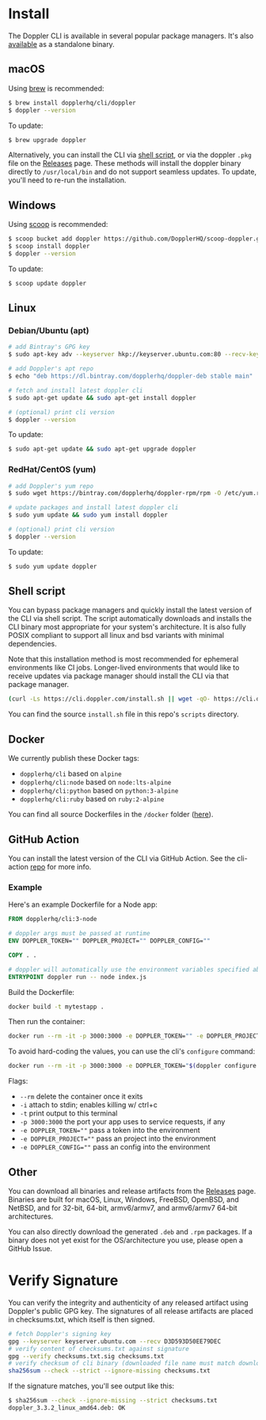 # Install

The Doppler CLI is available in several popular package managers. It's also [available](https://github.com/DopplerHQ/cli/releases/latest) as a standalone binary.

## macOS

Using [brew](https://brew.sh/) is recommended:

```sh
$ brew install dopplerhq/cli/doppler
$ doppler --version
```

To update:
```sh
$ brew upgrade doppler
```

Alternatively, you can install the CLI via [shell script](#linuxmacosbsd-shell-script), or via the doppler `.pkg` file on the [Releases](https://github.com/DopplerHQ/cli/releases/latest) page. These methods will install the doppler binary directly to `/usr/local/bin` and do not support seamless updates. To update, you'll need to re-run the installation.

## Windows

Using [scoop](https://scoop.sh/) is recommended:

```sh
$ scoop bucket add doppler https://github.com/DopplerHQ/scoop-doppler.git
$ scoop install doppler
$ doppler --version
```

To update:

```sh
$ scoop update doppler
```

## Linux

### Debian/Ubuntu (apt)

```sh
# add Bintray's GPG key
$ sudo apt-key adv --keyserver hkp://keyserver.ubuntu.com:80 --recv-keys 379CE192D401AB61

# add Doppler's apt repo
$ echo "deb https://dl.bintray.com/dopplerhq/doppler-deb stable main" | sudo tee /etc/apt/sources.list.d/dopplerhq-doppler.list

# fetch and install latest doppler cli
$ sudo apt-get update && sudo apt-get install doppler

# (optional) print cli version
$ doppler --version
```

To update:

```sh
$ sudo apt-get update && sudo apt-get upgrade doppler
```

### RedHat/CentOS (yum)

```sh
# add Doppler's yum repo
$ sudo wget https://bintray.com/dopplerhq/doppler-rpm/rpm -O /etc/yum.repos.d/bintray-dopplerhq-doppler.repo

# update packages and install latest doppler cli
$ sudo yum update && sudo yum install doppler

# (optional) print cli version
$ doppler --version
```

To update:

```sh
$ sudo yum update doppler
```

## Shell script

You can bypass package managers and quickly install the latest version of the CLI via shell script. The script automatically downloads and installs the CLI binary most appropriate for your system's architecture. It is also fully POSIX compliant to support all linux and bsd variants with minimal dependencies.

Note that this installation method is most recommended for ephemeral environments like CI jobs. Longer-lived environments that would like to receive updates via  package manager should install the CLI via that package manager.

```sh
(curl -Ls https://cli.doppler.com/install.sh || wget -qO- https://cli.doppler.com/install.sh) | sh
```

You can find the source `install.sh` file in this repo's `scripts` directory.

## Docker

We currently publish these Docker tags:
- `dopplerhq/cli` based on `alpine`
- `dopplerhq/cli:node` based on `node:lts-alpine`
- `dopplerhq/cli:python` based on `python:3-alpine`
- `dopplerhq/cli:ruby` based on `ruby:2-alpine`

You can find all source Dockerfiles in the `/docker` folder ([here](https://github.com/DopplerHQ/cli/tree/master/docker)).

## GitHub Action

You can install the latest version of the CLI via GitHub Action. See the cli-action [repo](https://github.com/DopplerHQ/cli-action) for more info.

### Example
Here's an example Dockerfile for a Node app:

```dockerfile
FROM dopplerhq/cli:3-node

# doppler args must be passed at runtime
ENV DOPPLER_TOKEN="" DOPPLER_PROJECT="" DOPPLER_CONFIG=""

COPY . .

# doppler will automatically use the environment variables specified above
ENTRYPOINT doppler run -- node index.js
```

Build the Dockerfile:

```sh
docker build -t mytestapp .
```

Then run the container:
```sh
docker run --rm -it -p 3000:3000 -e DOPPLER_TOKEN="" -e DOPPLER_PROJECT="" -e DOPPLER_CONFIG="" mytestapp
```

To avoid hard-coding the values, you can use the cli's `configure` command:

```sh
docker run --rm -it -p 3000:3000 -e DOPPLER_TOKEN="$(doppler configure get token --plain)" -e DOPPLER_PROJECT="$(doppler configure get project --plain)" -e DOPPLER_CONFIG="$(doppler configure get config --plain)" mytestapp
```

Flags:
- `--rm` delete the container once it exits
- `-i` attach to stdin; enables killing w/ ctrl+c
- `-t` print output to this terminal
- `-p 3000:3000` the port your app uses to service requests, if any
- `-e DOPPLER_TOKEN=""` pass a token into the environment
- `-e DOPPLER_PROJECT=""` pass an project into the environment
- `-e DOPPLER_CONFIG=""` pass an config into the environment

## Other

You can download all binaries and release artifacts from the [Releases](https://github.com/DopplerHQ/cli/releases/latest) page. Binaries are built for macOS, Linux, Windows, FreeBSD, OpenBSD, and NetBSD, and for 32-bit, 64-bit, armv6/armv7, and armv6/armv7 64-bit architectures.

You can also directly download the generated `.deb` and `.rpm` packages. If a binary does not yet exist for the OS/architecture you use, please open a GitHub Issue.

# Verify Signature

You can verify the integrity and authenticity of any released artifact using Doppler's public GPG key. The signatures of all release artifacts are placed in checksums.txt, which itself is then signed.

```sh
# fetch Doppler's signing key
gpg --keyserver keyserver.ubuntu.com --recv D3D593D50EE79DEC
# verify content of checksums.txt against signature
gpg --verify checksums.txt.sig checksums.txt
# verify checksum of cli binary (downloaded file name must match download page)
sha256sum --check --strict --ignore-missing checksums.txt
```

If the signature matches, you'll see output like this:
```sh
$ sha256sum --check --ignore-missing --strict checksums.txt
doppler_3.3.2_linux_amd64.deb: OK
```
